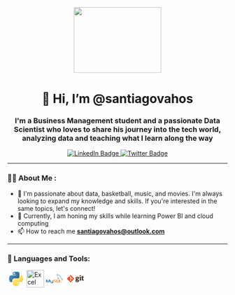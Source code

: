 <div id="header" align="center">
    <img src="https://media.giphy.com/media/LaVp0AyqR5bGsC5Cbm/giphy.gif" width="200" height="150" />
    <h1 align="center">👋 Hi, I’m @santiagovahos</h1>
    <h3 align="center"> I'm a Business Management student and a passionate Data Scientist who loves to share his journey into the tech world, analyzing data and teaching what I learn along the way</h3>
</div>

<div id="badges" align="center">
    <a href="https://www.linkedin.com/in/santiago-mu%C3%B1oz-vahos-198976210/" target="_blank" rel="noopener noreferrer">
        <img src="https://img.shields.io/badge/LinkedIn-0077B5?style=for-the-badge&logo=linkedin&logoColor=white"
            alt="LinkedIn Badge" />
    </a>
    <a href="https://twitter.com/santiagovahosm" target="_blank" rel="noopener noreferrer">
        <img src="https://img.shields.io/badge/Twitter-1DA1F2?style=for-the-badge&logo=twitter&logoColor=white"
            alt="Twitter Badge" />
    </a>
</div>

---

### 👨‍💻 About Me :

- 👀 I'm passionate about data, basketball, music, and movies. I'm always looking to expand my knowledge and skills. If you're interested in the same topics, let's connect!
- 🌱 Currently, I am honing my skills while learning Power BI and cloud computing
- 📫 How to reach me **santiagovahos@outlook.com**

---

<div align="left">
    <h3>🔨 Languages and Tools:</h3>
    <div>
         <img src="https://github.com/devicons/devicon/blob/master/icons/python/python-original.svg" title="Git" **alt="Git" width="40" height="40"/>
         <img src="https://img.icons8.com/color/48/null/microsoft-excel-2019--v1.png" title="Excel" **alt="Excel" width="40" height="40"/>
         <img src="https://github.com/devicons/devicon/blob/master/icons/mysql/mysql-original-wordmark.svg" title="MySQL"  alt="MySQL" width="40" height="40"/>&nbsp;
         <img 
src="https://github.com/devicons/devicon/blob/master/icons/git/git-original-wordmark.svg" title="Git" **alt="Git" width="40" height="40"/>
       </div>
</div>


<!---
Santiagovahos/Santiagovahos is a ✨ special ✨ repository because its `README.md` (this file) appears on your GitHub profile.
You can click the Preview link to take a look at your changes.
--->
